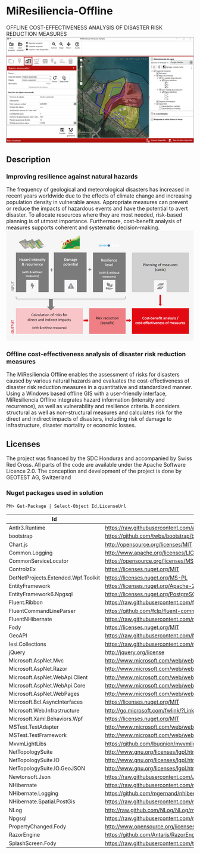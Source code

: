 # MiResiliencia-Offline
OFFLINE COST-EFFECTIVENESS ANALYSIS OF DISASTER RISK REDUCTION MEASURES
![MiResiliencia Offline](https://github.com/GEOTEST-AG/MiResiliencia-Offline/blob/master/MiResiliencia%20Honduras_%20Sample.png?raw=true)

## Description

### Improving resilience against natural hazards
The frequency of geological and meteorological disasters
has increased in recent years worldwide due to the
effects of climate change and increasing population
density in vulnerable areas. Appropriate measures can
prevent or reduce the impacts of hazardous events and
have the potential to avert disaster.
To allocate resources where they are most needed,
risk-based planning is of utmost importance. Furthermore,
cost-benefit analysis of measures supports coherent and
systematic decision-making.
![Resilience Toolbox](https://github.com/GEOTEST-AG/MiResiliencia-Offline/blob/master/ResilienceToolbox.png?raw=true)

### Offline cost-effectiveness analysis of disaster risk reduction measures

The MiResiliencia Offline enables the assessment of risks
for disasters caused by various natural hazards and
evaluates the cost-effectiveness of disaster risk
reduction measures in a quantitative and standardized
manner.
Using a Windows based offline GIS with a user-friendly interface, MiResiliencia Offline integrates hazard information (intensity and recurrence),
as well as vulnerability and resilience criteria.
It considers structural as well as non-structural measures
and calculates risk for the direct and indirect impacts
of disasters, including risk of damage to infrastructure,
disaster mortality or economic losses.

## Licenses

The project was financed by the SDC Honduras and accompanied by Swiss Red Cross. All parts of the code are available under the Apache Software Licence 2.0. 
The conception and development of the project is done by GEOTEST AG, Switzerland

### Nuget packages used in solution

`PM> Get-Package | Select-Object Id,LicenseUrl`

| Id |  LicenseUrl |                                                                                               
| ------------- |  -------------                                                                                      | 
| Antlr3.Runtime |  https://raw.githubusercontent.com/antlr/antlrcs/master/LICENSE.txt                                 | 
| bootstrap |  https://github.com/twbs/bootstrap/blob/master/LICENSE                                                  | 
| Chart.js |  http://opensource.org/licenses/MIT                                                                     | 
| Common.Logging |  http://www.apache.org/licenses/LICENSE-2.0                                                         | 
| CommonServiceLocator |  https://opensource.org/licenses/MS-PL                                                      | 
| ControlzEx |  https://licenses.nuget.org/MIT                                                                         | 
| DotNetProjects.Extended.Wpf.Toolkit |  https://licenses.nuget.org/MS-PL                                           | 
| EntityFramework |  https://licenses.nuget.org/Apache-2.0                                                          | 
| EntityFramework6.Npgsql |  https://licenses.nuget.org/PostgreSQL                                                  | 
| Fluent.Ribbon |  https://raw.githubusercontent.com/fluentribbon/Fluent.Ribbon/develop/License.txt                   | 
| FluentCommandLineParser |  https://github.com/fclp/fluent-command-line-parser/blob/master/LICENCE.txt             | 
| FluentNHibernate |  https://raw.githubusercontent.com/nhibernate/fluent-nhibernate/master/LICENSE                  | 
| Fody |  https://licenses.nuget.org/MIT                                                                             | 
| GeoAPI |  https://raw.githubusercontent.com/NetTopologySuite/GeoAPI/develop/LICENSE.md                               | 
| Iesi.Collections |  https://raw.githubusercontent.com/nhibernate/iesi.collections/master/LICENSE.txt               | 
| jQuery |  http://jquery.org/license                                                                                  | 
| Microsoft.AspNet.Mvc |  http://www.microsoft.com/web/webpi/eula/net_library_eula_ENU.htm                           | 
| Microsoft.AspNet.Razor |  http://www.microsoft.com/web/webpi/eula/aspnetcomponent_rtw_ENU.htm                        | 
| Microsoft.AspNet.WebApi.Client |  http://www.microsoft.com/web/webpi/eula/net_library_eula_ENU.htm                   | 
| Microsoft.AspNet.WebApi.Core |  http://www.microsoft.com/web/webpi/eula/net_library_eula_ENU.htm                   | 
| Microsoft.AspNet.WebPages |  http://www.microsoft.com/web/webpi/eula/net_library_eula_ENU.htm                       | 
| Microsoft.Bcl.AsyncInterfaces |  https://licenses.nuget.org/MIT                                                     | 
| Microsoft.Web.Infrastructure |  http://go.microsoft.com/fwlink/?LinkID=214339                                      | 
| Microsoft.Xaml.Behaviors.Wpf |  https://licenses.nuget.org/MIT                                                     | 
| MSTest.TestAdapter |  http://www.microsoft.com/web/webpi/eula/net_library_eula_enu.htm                               | 
| MSTest.TestFramework |  http://www.microsoft.com/web/webpi/eula/net_library_eula_enu.htm                           | 
| MvvmLightLibs |  https://github.com/lbugnion/mvvmlight/blob/master/LICENSE                                          | 
| NetTopologySuite |  http://www.gnu.org/licenses/lgpl.html                                                          | 
| NetTopologySuite.IO |  http://www.gnu.org/licenses/lgpl.html                                                      | 
| NetTopologySuite.IO.GeoJSON |  http://www.gnu.org/licenses/lgpl.html                                              | 
| Newtonsoft.Json |  https://raw.githubusercontent.com/JamesNK/Newtonsoft.Json/master/LICENSE.md                    | 
| NHibernate |  https://raw.githubusercontent.com/nhibernate/nhibernate-core/master/LICENSE.txt                        | 
| NHibernate.Logging |  https://github.com/mgernand/nhibernate-logging/blob/master/LICENSE                             | 
| NHibernate.Spatial.PostGis |  https://raw.githubusercontent.com/nhibernate/NHibernate.Spatial/master/LICENSE.txt     | 
| NLog |  http://raw.github.com/NLog/NLog/master/LICENSE.txt                                                         | 
| Npgsql |  https://raw.githubusercontent.com/npgsql/npgsql/main/LICENSE                                               | 
| PropertyChanged.Fody |  http://www.opensource.org/licenses/mit-license.php                                         | 
| RazorEngine |  https://github.com/Antaris/RazorEngine/blob/master/LICENSE.md                                      | 
| SplashScreen.Fody |  https://raw.githubusercontent.com/tom-englert/SplashScreen.Fody/master/LICENSE                 | 
                            
